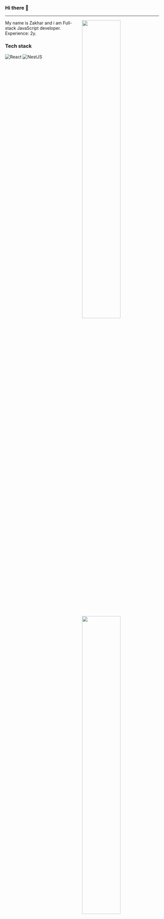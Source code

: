 ### Hi there 👋

<hr>

<img width="50%" align="right" src="https://github-readme-stats.vercel.app/api?username=eriphaea&count_private=true">
<img width="50%" align="right" src="https://media.giphy.com/media/UV4rSwlTM7mnRa5l4o/giphy.gif">

My name is Zakhar and i am Full-stack JavaScript developer.
Experience: 2y.

### Tech stack
![React](https://img.shields.io/badge/-ReactJs-61DAFB?logo=react&logoColor=white&style=for-the-badge)
![NestJS](https://img.shields.io/badge/nestjs-%23E0234E.svg?style=for-the-badge&logo=nestjs&logoColor=white)

